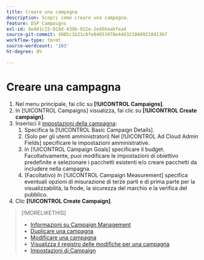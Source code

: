 ```yaml
---
title: Creare una campagna
description: Scopri come creare una campagna.
feature: DSP Campaigns
exl-id: 8e401c15-018d-439b-922e-2e456eabfea4
source-git-commit: 4085c1b21c0fe84653978e449321868921841367
workflow-type: tm+mt
source-wordcount: '103'
ht-degree: 0%

---
```


# Creare una campagna

1. Nel menu principale, fai clic su **[!UICONTROL Campaigns]**.
1. In [!UICONTROL Campaigns] visualizza, fai clic su **[!UICONTROL Create campaign]**.
1. Inserisci il [impostazioni della campagna](campaign-settings.md):
   1. Specifica la [!UICONTROL Basic Campaign Details].
   1. (Solo per gli utenti amministratori) Nel [!UICONTROL Ad Cloud Admin Fields] specificare le impostazioni amministrative.
   1. In [!UICONTROL Campaign Goals] specificare il budget. Facoltativamente, puoi modificare le impostazioni di obiettivo predefinite e selezionare i pacchetti esistenti e/o creare pacchetti da includere nella campagna.
   1. (Facoltativo) In [!UICONTROL Campaign Measurement] specifica eventuali opzioni di misurazione di terze parti e di prima parte per la visualizzabilità, la frode, la sicurezza del marchio e la verifica del pubblico.
1. Clic **[!UICONTROL Create Campaign]**.

>[!MORELIKETHIS]
>
>* [Informazioni su Campaign Management](campaign-about.md)
>* [Duplicare una campagna](campaign-duplicate.md)
>* [Modificare una campagna](campaign-edit.md)
>* [Visualizza il registro delle modifiche per una campagna](campaign-change-log.md)
>* [Impostazioni di Campaign](campaign-settings.md)

